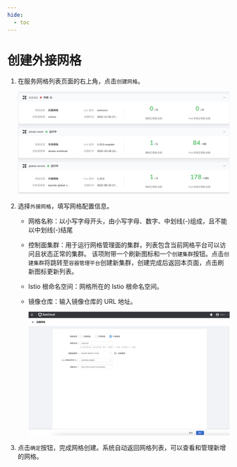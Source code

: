 ```yaml
---
hide:
  - toc
---
```


# 创建外接网格

1. 在服务网格列表页面的右上角，点击`创建网格`。

    ![创建网格](../../images/servicemesh01.png)

2. 选择`外接网格`，填写网格配置信息。

    - 网格名称：以小写字母开头，由小写字母、数字、中划线(-)组成，且不能以中划线(-)结尾
    - 控制面集群：用于运行网格管理面的集群，列表包含当前网格平台可以访问且状态正常的集群。
      该项附带一个刷新图标和一个`创建集群`按钮。点击`创建集群`将跳转至`容器管理平台`创建新集群，创建完成后返回本页面，点击刷新图标更新列表。
    - Istio 根命名空间：网格所在的 Istio 根命名空间。
    - 镜像仓库：输入镜像仓库的 URL 地址。
  
        ![基本配置](../../images/integrate-mesh.png)

3. 点击`确定`按钮，完成网格创建。系统自动返回网格列表，可以查看和管理新增的网格。
